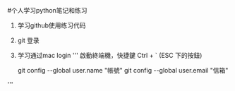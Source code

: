 #个人学习python笔记和练习

1. 学习github使用练习代码
2. git 登录
3. 学习通过mac login 
'''
啟動終端機，快捷鍵 Ctrl + ` (ESC 下的按鈕)

    git config --global user.name "帳號"
    git config --global user.email "信箱"

'''
